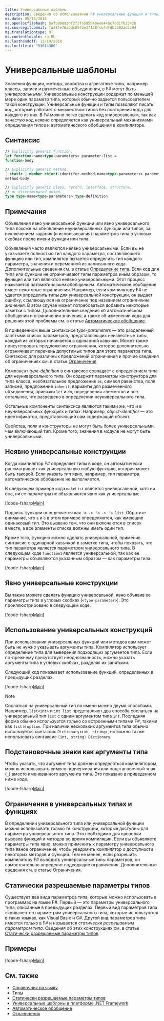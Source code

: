 ```yaml
---
title: Универсальные шаблоны
description: Сведения об использовании F# универсальные функции и типы, которые позволяют писать код, который работает с множеством типов без повторения кода.
ms.date: 05/16/2016
ms.openlocfilehash: bafb80893df2f3fab85840ee844bc78d1fb33428
ms.sourcegitcommit: fa38fe76abdc8972e37138fcb4dfdb3502ac5394
ms.translationtype: MT
ms.contentlocale: ru-RU
ms.lasthandoff: 12/19/2018
ms.locfileid: "53614380"
---
```

# <a name="generics"></a>Универсальные шаблоны

Значения функции, методы, свойства и агрегатные типы, например классы, записи и размеченные объединения, в F# могут быть *универсальными*. Универсальные конструкции содержат по меньшей мере один параметр типа, который обычно задается пользователем такой конструкции. Универсальные функции и типы позволяют писать код, который работает с множеством типов без повторения кода для каждого из них. В F# можно легко сделать код универсальным, так как зачастую код неявно определяется как универсальный механизмами определения типов и автоматического обобщения в компиляторе.

## <a name="syntax"></a>Синтаксис

```fsharp
// Explicitly generic function.
let function-name<type-parameters> parameter-list =
function-body

// Explicitly generic method.
[ static ] member object-identifer.method-name<type-parameters> parameter-list [ return-type ] =
method-body

// Explicitly generic class, record, interface, structure,
// or discriminated union.
type type-name<type-parameters> type-definition
```

## <a name="remarks"></a>Примечания

Объявления явно универсальной функции или явно универсального типа похоже на объявление неуниверсальных функций или типов, за исключением задания (и использования) параметров типа в угловых скобках после имени функции или типа.

Объявления часто являются неявно универсальными. Если вы не указываете полностью тип каждого параметра, составляющего функцию или тип, компилятор пытается определить тип каждого параметра, значения и переменной из написанного кода. Дополнительные сведения см. в статье [Определение типа](../type-inference.md). Если код для типа или функции не ограничивают типы параметров иным образом, то функция или тип являются неявно универсальными. Этот процесс называется *автоматическим обобщением*. Автоматическое обобщение имеет некоторые ограничения. Например, если компилятору F# не удается определить типы для универсальной конструкции, он выдает ошибку, ссылающуюся на ограничение под названием *ограничение значения*. В этом случае может потребоваться добавить некоторые заметки с типом. Дополнительные сведения об автоматическом обобщении и ограничении значения, а также об изменении кода для решения этой проблемы см. в статье [Автоматическое обобщение](automatic-generalization.md).

В приведенном выше синтаксисе *type-parameters* — это разделенный запятыми список параметров, представляющих неизвестные типы, каждый из которых начинается с одинарной кавычки. Может также присутствовать предложение ограничения, которое дополнительно ограничивает перечень допустимых типов для этого параметра типа. Синтаксис для различных предложений ограничения и прочие сведения об ограничениях см. в статье [Ограничения](constraints.md).

Компонент *type-definition* в синтаксисе совпадает с определением типа для неуниверсального типа. Он содержит параметры конструктора для типа класса, необязательное предложение `as`, символ равенства, поля записей, предложение `inherit`, варианты для размеченного объединения, привязки `let` и `do`, определения элементов и все остальное, что разрешено в определении неуниверсального типа.

Остальные компоненты синтаксиса являются такими же, что и в неуниверсальных функциях и типах. Например, *object-identifier* — это идентификатор, представляющий сам содержащий объект.

Свойства, поля и конструкторы не могут быть более универсальными, чем включающий тип. Кроме того, значения в модуле не могут быть универсальными.

## <a name="implicitly-generic-constructs"></a>Неявно универсальные конструкции

Когда компилятор F# определяет типы в коде, он автоматически рассматривает как универсальную любую функцию, которая может быть таковой. Если указать тип явно, например, тип параметра, автоматическое обобщение не выполняется.

В следующем примере кода `makeList` является универсальной, хотя ни она, ни ее параметры не объявляются явно как универсальные.

[!code-fsharp[Main](../../../../samples/snippets/fsharp/lang-ref-1/snippet1700.fs)]

Подпись функции определяется как `'a -> 'a -> 'a list`. Обратите внимание, что `a` и `b` в этом примере определяются, как имеющие одинаковый тип. Это вызвано тем, что они включаются в список вместе, а все элементы списка должны иметь один тип.

Кроме того, функцию можно сделать универсальной, применив синтаксис с одинарной кавычкой в заметке типа, чтобы показать, что тип параметра является параметром универсального типа. В следующем коде `function1` является универсальной, так как ее параметры объявляются указанным образом — как параметры типа.

[!code-fsharp[Main](../../../../samples/snippets/fsharp/lang-ref-1/snippet1701.fs)]

## <a name="explicitly-generic-constructs"></a>Явно универсальные конструкции

Вы также можете сделать функцию универсальной, явно объявив ее параметры типа в угловых скобках (`<type-parameter>`). Это проиллюстрировано в следующем коде.

[!code-fsharp[Main](../../../../samples/snippets/fsharp/lang-ref-1/snippet1703.fs)]

## <a name="using-generic-constructs"></a>Использование универсальных конструкций

При использовании универсальных функций или методов вам может быть не нужно указывать аргументы типа. Компилятор использует определение типа для выведения подходящих аргументов типа. Если по-прежнему присутствует неоднозначность, можно указать аргументы типа в угловых скобках, разделяя их запятыми.

Следующий код показывает использование функций, определенных в предыдущих разделах.

[!code-fsharp[Main](../../../../samples/snippets/fsharp/lang-ref-1/snippet1702.fs)]

> [!NOTE]
> Сослаться на универсальный тип по имени можно двумя способами. Например, `list<int>` и `int list` представляют два способа сослаться на универсальный тип `list` с одним аргументом типа `int`. Последняя форма обычно используется только со встроенными типами F#, такими как `list` и `option`. При наличии нескольких аргументов типа обычно используется синтаксис `Dictionary<int, string>`, но можно также использовать синтаксис `(int, string) Dictionary`.

## <a name="wildcards-as-type-arguments"></a>Подстановочные знаки как аргументы типа

Чтобы указать, что аргумент типа должен определяться компилятором, можно использовать символ подчеркивания или подстановочный знак (`_`) вместо именованного аргумента типа. Это показано в приведенном ниже коде.

[!code-fsharp[Main](../../../../samples/snippets/fsharp/lang-ref-1/snippet1704.fs)]

## <a name="constraints-in-generic-types-and-functions"></a>Ограничения в универсальных типах и функциях

В определении универсального типа или универсальной функции можно использовать только те конструкции, которые доступны для параметра универсального типа. Это необходимо для проверки вызовов функций и методов во время компиляции. Если вы объявляете параметры типа явно, можно применить к параметру универсального типа явное ограничение, чтобы уведомить компилятор о доступности некоторых методов и функций. Тем не менее, если разрешить компилятору F# выводить универсальные типы параметров, он самостоятельно определит подходящие ограничения. Дополнительные сведения см. в статье [Ограничения](constraints.md).

## <a name="statically-resolved-type-parameters"></a>Статически разрешаемые параметры типов

Существует два вида параметров типа, которые можно использовать в программах на языке F#. Первый — это параметры универсального типа, описанные в предыдущих разделах. Первый вид параметров типа эквивалентен параметрам универсального типа, которые используются в таких языках, как Visual Basic и C#. Другой вид параметров типа имеется только в F# и называется *статически разрешаемым параметром типа*. Сведения об этих конструкциях см. в статье [Статически разрешаемые параметры типов](statically-resolved-type-parameters.md).

## <a name="examples"></a>Примеры

[!code-fsharp[Main](../../../../samples/snippets/fsharp/lang-ref-1/snippet1705.fs)]

## <a name="see-also"></a>См. также

- [Справочник по языку](../index.md)
- [Типы](../fsharp-types.md)
- [Статически разрешаемые параметры типов](statically-resolved-type-parameters.md)
- [Универсальные шаблоны в платформе .NET Framework](~/docs/standard/generics/index.md)
- [Автоматическое обобщение](automatic-generalization.md)
- [Ограничения](constraints.md)